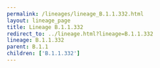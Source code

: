 ```yaml
---
permalink: /lineages/lineage_B.1.1.332.html
layout: lineage_page
title: Lineage B.1.1.332
redirect_to: ../lineage.html?lineage=B.1.1.332
lineage: B.1.1.332
parent: B.1.1
children: ['B.1.1.332']
---
```


